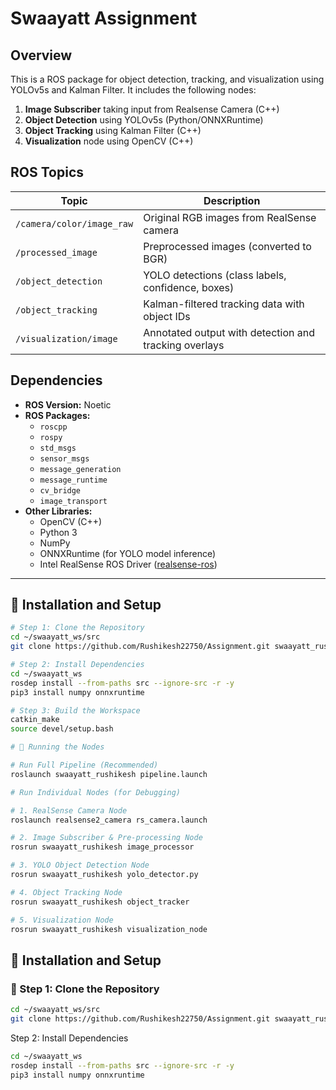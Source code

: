 # Swaayatt Assignment

## Overview
This is a ROS package for object detection, tracking, and visualization using YOLOv5s and Kalman Filter. It includes the following nodes:

1. **Image Subscriber** taking input from Realsense Camera (C++)
2. **Object Detection** using YOLOv5s (Python/ONNXRuntime)
3. **Object Tracking** using Kalman Filter (C++)
4. **Visualization** node using OpenCV (C++)

##  ROS Topics

| **Topic**                     | **Description**                                        |
|------------------------------|--------------------------------------------------------|
| `/camera/color/image_raw`    | Original RGB images from RealSense camera             |
| `/processed_image`           | Preprocessed images (converted to BGR)                |
| `/object_detection`          | YOLO detections (class labels, confidence, boxes)     |
| `/object_tracking`           | Kalman-filtered tracking data with object IDs         |
| `/visualization/image`       | Annotated output with detection and tracking overlays |


## Dependencies
- **ROS Version:** Noetic
- **ROS Packages:**
  - `roscpp`
  - `rospy`
  - `std_msgs`
  - `sensor_msgs`
  - `message_generation`
  - `message_runtime`
  - `cv_bridge`
  - `image_transport`
- **Other Libraries:**
  - OpenCV (C++)
  - Python 3
  - NumPy
  - ONNXRuntime (for YOLO model inference)
  - Intel RealSense ROS Driver ([realsense-ros](https://github.com/IntelRealSense/realsense-ros))



---

## 🔧 Installation and Setup

```bash
# Step 1: Clone the Repository
cd ~/swaayatt_ws/src
git clone https://github.com/Rushikesh22750/Assignment.git swaayatt_rushikesh

# Step 2: Install Dependencies
cd ~/swaayatt_ws
rosdep install --from-paths src --ignore-src -r -y
pip3 install numpy onnxruntime

# Step 3: Build the Workspace
catkin_make
source devel/setup.bash

# 🚀 Running the Nodes

# Run Full Pipeline (Recommended)
roslaunch swaayatt_rushikesh pipeline.launch

# Run Individual Nodes (for Debugging)

# 1. RealSense Camera Node
roslaunch realsense2_camera rs_camera.launch

# 2. Image Subscriber & Pre-processing Node
rosrun swaayatt_rushikesh image_processor

# 3. YOLO Object Detection Node
rosrun swaayatt_rushikesh yolo_detector.py

# 4. Object Tracking Node
rosrun swaayatt_rushikesh object_tracker

# 5. Visualization Node
rosrun swaayatt_rushikesh visualization_node
```


## 🔧 Installation and Setup

### 📁 Step 1: Clone the Repository

```bash
cd ~/swaayatt_ws/src
git clone https://github.com/Rushikesh22750/Assignment.git swaayatt_rushikesh
```

Step 2: Install Dependencies

```bash
cd ~/swaayatt_ws
rosdep install --from-paths src --ignore-src -r -y
pip3 install numpy onnxruntime
```
